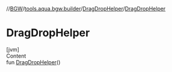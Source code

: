 //[BGW](../../../index.md)/[tools.aqua.bgw.builder](../index.md)/[DragDropHelper](index.md)/[DragDropHelper](-drag-drop-helper.md)



# DragDropHelper  
[jvm]  
Content  
fun [DragDropHelper](-drag-drop-helper.md)()  



